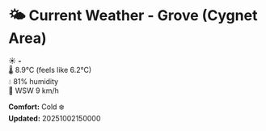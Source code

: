 # 🌤️ Current Weather - Grove (Cygnet Area)

☀️ **-**  
🌡️ 8.9°C (feels like 6.2°C)  
💧 81% humidity  
💨 WSW 9 km/h  

**Comfort:** Cold ❄️  
**Updated:** 20251002150000
